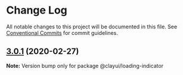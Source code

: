 # Change Log

All notable changes to this project will be documented in this file.
See [Conventional Commits](https://conventionalcommits.org) for commit guidelines.

## [3.0.1](https://github.com/liferay/clay/tree/master/packages/clay-loading-indicator/compare/@clayui/loading-indicator@3.0.0...@clayui/loading-indicator@3.0.1) (2020-02-27)

**Note:** Version bump only for package @clayui/loading-indicator
